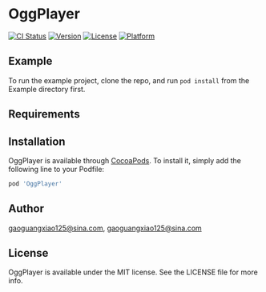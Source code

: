 # OggPlayer

[![CI Status](https://img.shields.io/travis/gaoguangxiao125@sina.com/OggPlayer.svg?style=flat)](https://travis-ci.org/gaoguangxiao125@sina.com/OggPlayer)
[![Version](https://img.shields.io/cocoapods/v/OggPlayer.svg?style=flat)](https://cocoapods.org/pods/OggPlayer)
[![License](https://img.shields.io/cocoapods/l/OggPlayer.svg?style=flat)](https://cocoapods.org/pods/OggPlayer)
[![Platform](https://img.shields.io/cocoapods/p/OggPlayer.svg?style=flat)](https://cocoapods.org/pods/OggPlayer)

## Example

To run the example project, clone the repo, and run `pod install` from the Example directory first.

## Requirements

## Installation

OggPlayer is available through [CocoaPods](https://cocoapods.org). To install
it, simply add the following line to your Podfile:

```ruby
pod 'OggPlayer'
```

## Author

gaoguangxiao125@sina.com, gaoguangxiao125@sina.com

## License

OggPlayer is available under the MIT license. See the LICENSE file for more info.
